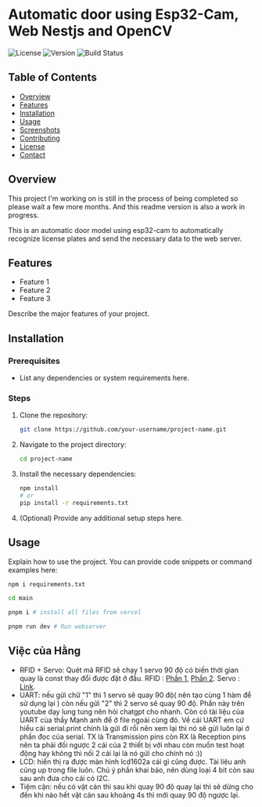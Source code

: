 # Automatic door using Esp32-Cam, Web Nestjs and OpenCV

![License](https://img.shields.io/badge/license-MIT-blue.svg)
![Version](https://img.shields.io/badge/version-1.1.0-brightgreen.svg)
![Build Status](https://img.shields.io/badge/build-passing-brightgreen.svg)

## Table of Contents

- [Overview](#overview)
- [Features](#features)
- [Installation](#installation)
- [Usage](#usage)
- [Screenshots](#screenshots)
- [Contributing](#contributing)
- [License](#license)
- [Contact](#contact)

## Overview

This project I'm working on is still in the process of being completed so please wait a few more months. And this readme version is also a work in progress. 

This is an automatic door model using esp32-cam to automatically recognize license plates and send the necessary data to the web server.

## Features

- Feature 1
- Feature 2
- Feature 3

Describe the major features of your project.

## Installation

### Prerequisites

- List any dependencies or system requirements here.

### Steps

1. Clone the repository:
    ```bash
    git clone https://github.com/your-username/project-name.git
    ```
2. Navigate to the project directory:
    ```bash
    cd project-name
    ```
3. Install the necessary dependencies:
    ```bash
    npm install
    # or
    pip install -r requirements.txt
    ```
4. (Optional) Provide any additional setup steps here.

## Usage

Explain how to use the project. You can provide code snippets or command examples here:

```bash
npm i requirements.txt

cd main

pnpm i # install all files from vercel

pnpm run dev # Run webserver

```
## Việc của Hằng
- RFID + Servo: Quét mã RFID sẽ chạy 1 servo 90 độ có biến thời gian quay là const thay đổi được đặt ở đầu. RFID :
[Phần 1](https://www.youtube.com/watch?v=gZ4hLL-SfdA),
[Phần 2](https://www.youtube.com/watch?v=2RNliD0wpN8).
Servo : 
[Link](https://www.youtube.com/watch?v=0sWor4_BW2I&t=734s).
- UART: nếu gửi chữ "1" thì 1 servo sẽ quay 90 độ( nên tạo cùng 1 hàm để sử dụng lại ) còn nếu gửi "2" thì 2 servo sẽ quay 90 độ. Phần này trên youtube dạy lung tung nên hỏi chatgpt cho nhanh. Còn có tài liệu của UART của thầy Mạnh anh để ở file ngoài cùng đó. Về cái UART em cứ hiểu cái serial.print chính là gửi đi rồi nên xem lại thì nó sẽ gửi luôn lại ở phần đọc của serial. TX là Transmission pins còn RX là Reception pins nên ta phải đối ngược 2 cái của 2 thiết bị với nhau còn muốn test hoạt động hay không thì nối 2 cái lại là nó gửi cho chính nó :))
- LCD: hiển thị ra được màn hình lcd1602a cái gì cũng được. Tài liệu anh cũng up trong file luôn. Chú ý phần khai báo, nên dùng loại 4 bit còn sau sau anh đưa cho cái có I2C.
- Tiệm cận: nếu có vật cản thì sau khi quay 90 độ quay lại thì sẽ dừng cho đến khi nào hết vật cản sau khoảng 4s thì mới quay 90 độ ngược lại.